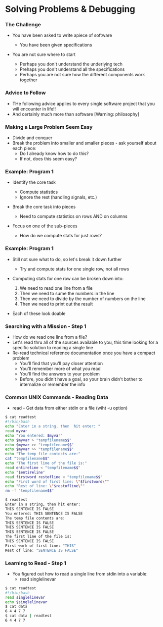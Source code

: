 # Solving Problems & Debugging

### The Challenge
* You have been asked to write apiece of software
  * You have been given specifications

* You are not sure where to start 
  * Perhaps you don't understand the underlying tech
  * Prehaps you don't understand all the specifications
  * Perhaps you are not sure how the different components work together

### Advice to Follow
* THe following advice applies to every single software project that you will encounter in life!!
* And certainly much more than software [Warning: philosophy]

### Making a Large Problem Seem Easy
* Divide and conquer
* Break the problem into smaller and smaller pieces - ask yourself about each piece:
  * Do I already know how to do this?
  * If not, does this seem easy?

### Example: Program 1
* Identify the core task
  * Compute statistics
  * Ignore the rest (handling signals, etc.)

* Break the core task into pieces
  * Need to compute statistics on rows AND on columns

* Focus on one of the sub-pieces
  * How do we compute stats for just rows?

### Example: Program 1
* Still not sure what to do, so let's break it down further
  * Try and compute stats for one single row, not all rows
* Computing stats for one row can be broken down into:
  1. We need to read one line from a file
  2. Then we need to sume the numbers in the line
  3. Then we need to divide by the number of numbers on the line
  4. Then we need to print out the result

* Each of these look doable

### Searching with a Mission - Step 1
* How do we read one line from a file?
* Let's read thru all of the sources available to you, this time looking for a specific solution to reading a single line
* Re-read technical reference documentation once you have a compact problem
  * You'll find that you'll pay closer attention
  * You'll remember more of what you read
  * You'll find the answers to your problem
  * Before, you didn't have a goal, so your brain didn't bother to internalize or remember the info

### Common UNIX Commands - Reading Data
* read - Get data from either stdin or a file (wiht -u option)
``` bash
$ cat readtest
#!/bin/bash
echo "Enter in a string, then  hit enter: "
read myvar
echo "You entered: $myvar"
echo $myvar > "tempfilename$$"
echo $myvar >> "tempfilename$$"
echo $myvar >> "tempfilename$$"
echo "The temp file contects are:"
cat "tempfilename$$"
echo "The first line of the file is:"
read entireline < "tempfilename$$"
echo "$entireline"
read firstword restofline < "tempfilename$$"
echo "First word of first line: \"$firstword\""
echo "Rest of line: \"$restofline\""
rm -f "tempfilename$$"

$ readtest
Enter in a string, then hit enter:
THIS SENTENCE IS FALSE
You entered: THIS SENTENCE IS FALSE
The temp file contents are:
THIS SENTENCE IS FALSE
THIS SENTENCE IS FALSE
THIS SENTENCE IS FALSE
The first line of the file is:
THIS SENTENCE IS FALSE
First work of first line: "THIS"
Rest of line: "SENTENCE IS FALSE"
```

### Learning to Read - Step 1
* You figured out how to read a single line from stdin into a variable:
  * read singlelinevar

``` bash
$ cat readtest
#!/bin/bash
read singlelinevar
echo $singlelinevar
$ cat data
6 4 4 7 7
$ cat data | readtest
6 4 4 7 7 
